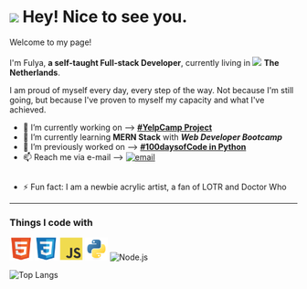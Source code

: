 <h1><img src="https://github.com/FCimendere/FCimendere/assets/65401609/01cb6352-cff1-4a90-8990-cfcae28249d3" width="30"/> Hey! Nice to see you.</h1>

<p>Welcome to my page! </br></br> I'm Fulya, <b>a self-taught Full-stack Developer</b>, currently living in <img src="https://github.com/FCimendere/FCimendere/assets/65401609/df4e077b-ade0-4910-ad90-573331efe1ed" width="13"/> <b>The Netherlands</b>.</p>

<p>I am proud of myself every day, every step of the way. Not because I'm still going, but because I've proven to myself my capacity and what I've achieved.</p>

- 🔭 I’m currently working on --> [**#YelpCamp Project**]([https://github.com/FCimendere/Dive-into-JS])
- 🌱 I’m currently learning **MERN Stack** with ***<a href="https://www.udemy.com/course/the-web-developer-bootcamp/" style="text-decoration: none">Web Developer Bootcamp</a>*** 
- 🔭 I’m previously worked on -->  [**#100daysofCode in Python**](https://github.com/FCimendere/100-Days-of-Code-Python)
- 📫 Reach me via e-mail --> <table class="button"><a href="mailto: fulya.cimendere@gmail.com" target="_blank"><img alt="email" src="https://github.com/FCimendere/FCimendere/assets/65401609/837f5dad-00a8-45af-8160-75a512e97dd6"/></a></table>
- ⚡ Fun fact: I am a newbie acrylic artist, a fan of LOTR and Doctor Who
<hr>
<h3>Things I code with</h3>
<span>
  <img src="https://raw.githubusercontent.com/devicons/devicon/55609aa5bd817ff167afce0d965585c92040787a/icons/html5/html5-original.svg" width="40"/>
  <img src="https://raw.githubusercontent.com/devicons/devicon/55609aa5bd817ff167afce0d965585c92040787a/icons/css3/css3-original.svg" width="40" alt="CSS logo"/>
  <img src="https://raw.githubusercontent.com/devicons/devicon/55609aa5bd817ff167afce0d965585c92040787a/icons/javascript/javascript-original.svg" width="40" alt="JS logo"/>
  <img src="https://raw.githubusercontent.com/devicons/devicon/55609aa5bd817ff167afce0d965585c92040787a/icons/python/python-original.svg" width="40" alt="Python logo"/>
  <img src="https://cdn.jsdelivr.net/gh/devicons/devicon@latest/icons/nodejs/nodejs-plain-wordmark.svg" width="45" alt="Node.js"/>
          
          
  
</span>

![Top Langs](https://github-readme-stats.vercel.app/api/top-langs/?username=FCimendere&hide=TeX&layout=compact)

